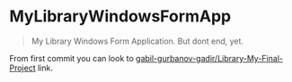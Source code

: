 # MyLibraryWindowsFormApp

> My Library Windows Form Application. But dont end, yet.

From first commit you can look to [gabil-gurbanov-gadir/Library-My-Final-Project](https://github.com/gabil-gurbanov-gadir/Library-My-Final-Project) link.